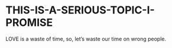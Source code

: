 # THIS-IS-A-SERIOUS-TOPIC-I-PROMISE
LOVE is a waste of time, so, let’s waste our time on wrong people. 
